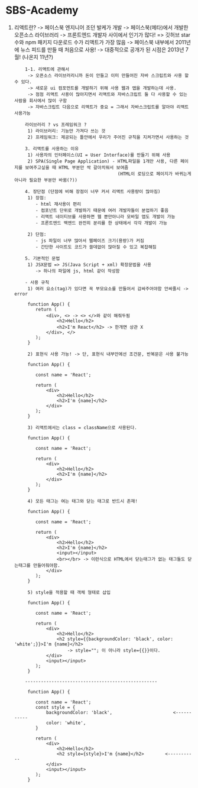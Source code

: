 # SBS-Academy

 1. 리액트란?
             -> 페이스북 엔지니어 조던 발케가 개발
             -> 페이스북(메타)에서 개발한 오픈소스 라이브러리
             -> 프론트엔드 개발자 사이에서 인기가 많다! => 깃허브 star 수와 npm 패키지 다운로드 수가 리액트가 가장 많음
             -> 페이스북 내부에서 2011년에 뉴스 피드를 만들 때 처음으로 사용!
             -> 대중적으로 공개가 된 시점은 2013년 7월! (나온지 11년?)

            1-1. 리액트에 관해서
             -> 오픈소스 라이브러리니까 돈이 안들고 이미 만들어진 자바 스크립트와 사용 할 수 있다.
             -> 새로운 ui 컴포먼트를 개발하기 위해 사용 웹과 앱을 개발하는데 사용. 
             -> 점점 리액트 사용이 많아지면서 리액트와 자바스크립트 둘 다 사용할 수 있는 사람을 회사에서 많이 구함
             -> 자바스크립트 다음으로 리액트가 중요 = 그래서 자바스크립트를 알아야 리액트 사용가능

            라이브러리 ? vs 프레임워크 ?
             1) 라이브러리: 기능만 가져다 쓰는 것
             2) 프레임워크: 제공되는 틀안에서 우리가 주어진 규칙을 지켜가면서 사용하는 것

            3. 리액트를 사용하는 이유
             1) 사용자의 인터페이스(UI = User Interface)를 만들기 위해 사용
             2) SPA(Single Page Application) - HTML파일을 1개만 사용, 다른 페이지를 보여주고싶을 때 HTML 부분만 싹 갈아치워서 보여줌 
                                               (HTML이 로딩으로 페이지가 바뀌는게 아니라 필요한 부분만 바뀜(?))
        
            4. 장단점 (단점에 비해 장점이 너무 커서 리액트 사용량이 많아짐)
             1) 장점:
                - html 재사용이 편리
                - 컴포넌트 단위로 개발하기 때문에 여러 개발자들이 분업하기 좋음
                - 리액트 네이티브를 사용하면 웹 뿐만아니라 모바일 앱도 개발이 가능
                - 프론트엔드 백엔드 완전히 분리를 한 상태에서 각각 개발이 가능

             2) 단점:
                - js 파일이 너무 많아서 웹페이즈 크기(용량)가 커짐
                - 간단한 사이트도 코드가 쓸데없이 많아질 수 있고 복잡해짐

            5. 기본적인 문법
             1) JSX문법 => JS(Java Script + xml) 확장문법을 사용
                -> 하나의 파일에 js, html 같이 작성함
            
            - 사용 규칙
             1) 여러 요소(tag)가 있다면 꼭 부모요소를 만들어서 감싸주어야함 안싸줄시 -> error
             
             function App() {
                return (
                    <div>, <> -> <> </>와 같이 해줘두됨
                        <h2>Hello</h2>
                        <h2>I'm React</h2> -> 한개면 상관 X
                    </div>, </>
                );
             }

             2) 표현식 사용 가능! -> 단, 표현식 내부안에선 조건문, 반복문은 사용 불가능

             function App() {

                const name = 'React';

                return (
                    <div>
                        <h2>Hello</h2>
                        <h2>I'm {name}</h2>
                    </div>
                );
             } 

             3) 리액트에서는 class = className으로 사용된다.
             
             function App() {

                const name = 'React';

                return (
                    <div>
                        <h2>Hello</h2>
                        <h2>I'm {name}</h2>
                    </div>
                );
             } 

             4) 모든 태그는 여는 태그와 닫는 태그로 반드시 존재!

             function App() {

                const name = 'React';

                return (
                    <div>
                        <h2>Hello</h2>
                        <h2>I'm {name}</h2>
                        <input></input>
                        <br></br> -> 이런식으로 HTML에서 닫는태그가 없는 태그들도 닫는태그를 만들어줘야함.
                    </div>
                );
             } 

             5) style을 적용할 때 객체 형태로 삽입

             function App() {

                const name = 'React';

                return (
                    <div>
                        <h2>Hello</h2>
                        <h2 style={{backgroundColor: 'black', color: 'white';}}>I'm {name}</h2> 
                            -> style=""; 이 아니라 style={{}}이다.
                    </div>
                    <input></input>
                );
             } 

            --------------------------------------------------
             
             function App() {

                const name = 'React';
                const style = {
                    backgroundColor: 'black',                       <-----------
                    color: 'white',
                }

                return (
                    <div>
                        <h2>Hello</h2>
                        <h2 style={style}>I'm {name}</h2>        <-----------
                    </div>
                    <input></input>
                );
             }
